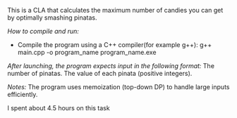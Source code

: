 This is a CLA that calculates the maximum number of candies you can get by optimally smashing pinatas.

*How to compile and run:*
- Compile the program using a C++ compiler(for example g++):
g++ main.cpp -o program_name
program_name.exe

*After launching, the program expects input in the following format:*
The number of pinatas.
The value of each pinata (positive integers).

*Notes:*
The program uses memoization (top-down DP) to handle large inputs efficiently.

I spent about 4.5 hours on this task